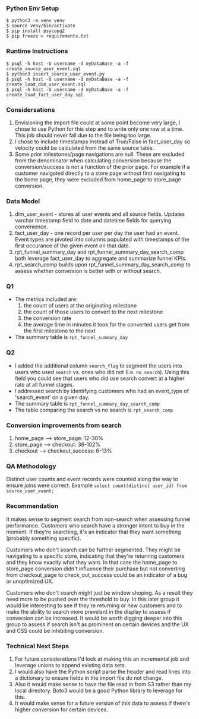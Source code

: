 ### Python Env Setup

```
$ python3 -m venv venv
$ source venv/bin/activate
$ pip install psycopg2
$ pip freeze > requirements.txt
```

### Runtime Instructions
```
$ psql -h host -U username -d myDataBase -a -f create_source_user_event.sql
$ python3 insert_source_user_event.py
$ psql -h host -U username -d myDataBase -a -f create_load_dim_user_event.sql
$ psql -h host -U username -d myDataBase -a -f create_load_fact_user_day.sql
```

### Considersations
1. Envisioning the import file could at some point become very large, I chose to use Python for this step and to write only one row at a time. This job should never fail due to the file being too large.
2. I chose to include timestamps instead of True/False in fact\_user_day so velocity could be calculated from the same source table.
3. Some prior milestones/page navigations are null. These are excluded from the denominator when calculating conversion because the conversion/success is not a function of the prior page. For example if a customer navigated directly to a store page without first navigating to the home page, they were excluded from home_page to store_page conversion.

### Data Model
1. dim\_user_event - stores all user events and all source fields. Updates varchar timestamp field to date and datetime fields for querying convenience.
2. fact\_user\_day - one record per user per day the user had an event. Event types are pivoted into columns populated with timestamps of the first occurance of the given event on that date.
3. rpt\_funnel\_summary\_day and rpt\_funnel\_summary\_day\_search_comp both leverage fact\_user\_day to aggregate and summarize funnel KPIs.
4. rpt\_search\_comp builds upon rpt\_funnel\_summary\_day\_search_comp to assess whether conversion is better with or without search.


### Q1
* The metrics included are:
   1. the count of users at the originating milestone
   2. the count of those users to convert to the next milestone
   3. the conversion rate
   4. the average time in minutes it took for the converted users get from the first milestone to the next
* The summary table is `rpt_funnel_summary_day`

### Q2
* I added the additional column `search_flag` to segment the users into users who used `search` vs. ones who did not (I.e. `no_search`). Using this field you could see that users who did use search convert at a higher rate at all funnel stages.
* I addressed search by identifying customers who had an event_type of 'search\_event' on a given day.
* The summary table is `rpt_funnel_summary_day_search_comp`
* The table comparing the search vs no search is `rpt_search_comp`

### Conversion improvements from search
1. home\_page --> store_page: 12-30%
2. store_page --> checkout: 36-102%
3. checkout --> checkout_success: 6-13%

### QA Methodology
Distinct user counts and event records were counted along the way to ensure joins were correct. Example `select count(distinct user_id) from source_user_event;`

### Recommendation
It makes sense to segment search from non-search when assessing funnel performance. Customers who search have a stronger intent to buy in the moment. If they're searching, it's an indicator that they want something (probably something specific).

Customers who don't search can be further segmented. They might be navigating to a specific store, indicating that they're returning customers and they know exactly what they want. In that case the home\_page to store\_page conversion didn't influence their purchase but not converting from checkout\_page to check\_out\_success could be an indicator of a bug or unoptimized UX.

Customers who don't search might just be window shoping. As a result they need more to be pushed over the threshold to buy. In this later group it would be interesting to see if they're returning or new customers and to make the ability to search more prevelant in the display to assess if conversion can be increased. It would be worth digging deeper into this group to assess if search isn't as prominent on certain devices and the UX and CSS could be inhibiting conversion.

### Technical Next Steps
1. For future considerations I'd look at making this an incremental job and leverage unions to append existing data sets.
2. I would also have the Python script parse the header and read lines into a dictionary to ensure fields in the import file do not change.
3. Also it would make sense to have the file read in from S3 rather than my local directory. Boto3 would be a good Python library to leverage for this.
4. It would make sense for a future version of this data to assess if there's higher conversion for certain devices.
